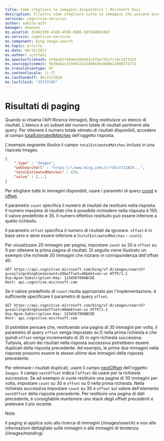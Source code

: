```yaml
---
title: Come sfogliare le immagini disponibili | Microsoft Docs
description: Illustra come sfogliare tutte le immagini che possono essere restituite da Bing.
services: cognitive-services
author: swhite-msft
manager: ehansen
ms.assetid: 3C8423F8-41E0-4F89-86B6-697E840610A7
ms.service: cognitive-services
ms.component: bing-image-search
ms.topic: article
ms.date: 04/15/2017
ms.author: scottwhi
ms.openlocfilehash: a74ee817e84be5bb563c5fdaf25afc1dc14732e5
ms.sourcegitcommit: 95d9a6acf29405a533db943b1688612980374272
ms.translationtype: HT
ms.contentlocale: it-IT
ms.lasthandoff: 06/23/2018
ms.locfileid: "35372745"
---
```

# <a name="paging-results"></a>Risultati di paging

Quando si chiama l'API Ricerca immagini, Bing restituisce un elenco di risultati. L'elenco è un subset del numero totale di risultati pertinenti alla query. Per ottenere il numero totale stimato di risultati disponibili, accedere al campo [totalEstimatedMatches](https://docs.microsoft.com/rest/api/cognitiveservices/bing-images-api-v7-reference#totalestimatedmatches) dell'oggetto risposta.  
  
L'esempio seguente illustra il campo `totalEstimatedMatches` incluso in una risposta Images.  
  
```json
{
    "_type" : "Images",
    "webSearchUrl" : "https:\/\/www.bing.com\/cr?IG=73118C8...",
    "totalEstimatedMatches" : 838,
    "value" : [...]  
}  
```  
  
Per sfogliare tutte le immagini disponibili, usare i parametri di query [count](https://docs.microsoft.com/rest/api/cognitiveservices/bing-images-api-v7-reference#count) e [offset](https://docs.microsoft.com/rest/api/cognitiveservices/bing-images-api-v7-reference#offset).  
  
Il parametro `count` specifica il numero di risultati da restituire nella risposta. Il numero massimo di risultati che è possibile richiedere nella risposta è 150. Il valore predefinito è 35. Il numero effettivo restituito può essere inferiore a quello richiesto.

Il parametro `offset` specifica il numero di risultati da ignorare. `offset` è in base zero e deve essere inferiore a (`totalEstimatedMatches` - `count`).  
  
Per visualizzare 20 immagini per pagina, impostare `count` su 20 e `offset` su 0 per ottenere la prima pagina di risultati. Di seguito viene illustrato un esempio che richiede 20 immagini che iniziano in corrispondenza dell'offset 40.  
  
```  
GET https://api.cognitive.microsoft.com/bing/v7.0/images/search?q=sailing+dinghies&count=20&offset=40&mkt=en-us HTTP/1.1  
Ocp-Apim-Subscription-Key: 123456789ABCDE  
Host: api.cognitive.microsoft.com  
```  

Se il valore predefinito di `count` risulta appropriato per l'implementazione, è sufficiente specificare il parametro di query `offset`.  
  
```  
GET https://api.cognitive.microsoft.com/bing/v7.0/images/search?q=sailing+dinghies&offset=40&mkt=en-us HTTP/1.1  
Ocp-Apim-Subscription-Key: 123456789ABCDE  
Host: api.cognitive.microsoft.com  
```  
  
Si potrebbe pensare che, restituendo una pagina di 35 immagini per volta, il parametro di query `offset` venga impostato su 0 nella prima richiesta e che quindi `offset` venga incrementato di 35 in ogni richiesta successiva. Tuttavia, alcuni dei risultati nella risposta successiva potrebbero essere duplicati della risposta precedente. Ad esempio, le prime due immagini nella risposta possono essere le stesse ultime due immagini della risposta precedente.

Per eliminare i risultati duplicati, usare il campo [nextOffset](https://docs.microsoft.com/rest/api/cognitiveservices/bing-images-api-v7-reference#nextoffset) dell'oggetto `Images`. Il campo `nextOffset` indica l'`offset` da usare per la richiesta successiva. Se ad esempio si vuole restituire una pagina di 30 immagini per volta, impostare `count` su 30 e `offset` su 0 nella prima richiesta. Nella richiesta successiva impostare `count` su 30 e `offset` sul valore dell'elemento `nextOffset` della risposta precedente. Per restituire una pagina di dati precedente, è consigliabile mantenere uno stack degli offset precedenti e prelevare il più recente.

> [!NOTE]
> Il paging si applica solo alla ricerca di immagini (/images/search) e non alle informazioni dettagliate sulle immagini o alle immagini di tendenza (/images/trending).